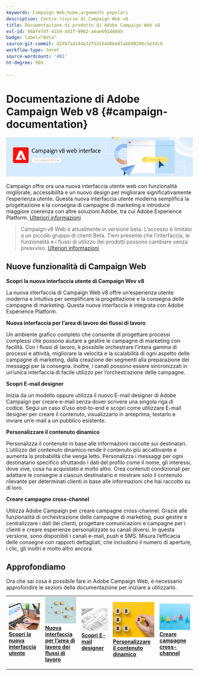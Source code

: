 ```yaml
---
keywords: Campaign Web;home;argomenti popolari
description: Centro risorse di Campaign Web v8
title: Documentazione di prodotto di Adobe Campaign Web v8
exl-id: 86bfefdf-41b9-4d3f-9962-a6ae69140845
badge: label="Beta"
source-git-commit: d2497ad144e32f5d164d6be87ab690280c5e3dc9
workflow-type: tm+mt
source-wordcount: '481'
ht-degree: 96%

---
```


# Documentazione di Adobe Campaign Web v8 {#campaign-documentation}

![](assets/do-not-localize/banner-documentationv8.png)

Campaign offre ora una nuova interfaccia utente web con funzionalità migliorate, accessibilità e un nuovo design per migliorare significativamente l’esperienza utente. Questa nuova interfaccia utente moderna semplifica la progettazione e la consegna di campagne di marketing e introduce maggiore coerenza con altre soluzioni Adobe, tra cui Adobe Experience Platform. [Ulteriori informazioni](get-started/get-started.md)

>Campaign v8 Web è attualmente in versione beta. L’accesso è limitato a un piccolo gruppo di clienti Beta. Tieni presente che l’interfaccia, le funzionalità e i flussi di utilizzo dei prodotti possono cambiare senza preavviso. [Ulteriori informazioni](rn/whats-new.md)

## Nuove funzionalità di Campaign Web

**Scopri la nuova interfaccia utente di Campaign Wev v8**

La nuova interfaccia di Campaign Web v8 offre un’esperienza utente moderna e intuitiva per semplificare la progettazione e la consegna delle campagne di marketing. Questa nuova interfaccia è integrata con Adobe Experience Platform.

**Nuova interfaccia per l’area di lavoro dei flussi di lavoro**

Un ambiente grafico completo che consente di progettare processi complessi che possono aiutare a gestire le campagne di marketing con facilità. Con i flussi di lavoro, è possibile orchestrare l’intera gamma di processi e attività, migliorare la velocità e la scalabilità di ogni aspetto delle campagne di marketing, dalla creazione dei segmenti alla preparazione dei messaggi per la consegna. Inoltre, i canali possono essere sincronizzati in un’unica interfaccia di facile utilizzo per l’orchestrazione delle campagne.

**Scopri E-mail designer**

Inizia da un modello oppure utilizza il nuovo E-mail designer di Adobe Campaign per creare e-mail senza dover scrivere una singola riga di codice. Segui un caso d’uso end-to-end e scopri come utilizzare E-mail designer per creare il contenuto, visualizzarlo in anteprima, testarlo e inviare un’e-mail a un pubblico esistente.

**Personalizzare il contenuto dinamico**

Personalizza il contenuto in base alle informazioni raccolte sui destinatari. L’utilizzo del contenuto dinamico rende il contenuto più accattivante e aumenta la probabilità che venga letto. Personalizza i messaggi per ogni destinatario specifico sfruttando i dati del profilo come il nome, gli interessi, dove vive, cosa ha acquistato e molto altro. Crea contenuti condizionali per adattare le consegne a ciascun destinatario e mostrare solo il contenuto rilevante per determinati clienti in base alle informazioni che hai raccolto su di loro.

**Creare campagne cross-channel**

Utilizza Adobe Campaign per creare campagne cross-channel. Grazie alle funzionalità di orchestrazione delle campagne di marketing, puoi gestire e centralizzare i dati dei clienti, progettare comunicazioni e campagne per i clienti e creare esperienze personalizzate su canali diversi. In questa versione, sono disponibili i canali e-mail, push e SMS. Misura l’efficacia delle consegne con rapporti dettagliati, che includono il numero di aperture, i clic, gli inoltri e molto altro ancora.

## Approfondiamo

Ora che sai cosa è possibile fare in Adobe Campaign Web, è necessario approfondire le sezioni della documentazione per iniziare a utilizzarlo.

<table style="table-layout:fixed"><tr style="border: 0;">
<td>
<a href="get-started/user-interface.md">
<img alt="nuova interfaccia" src="assets/do-not-localize/menu-ui.jpeg">
</a>
<div><a href="get-started/user-interface.md"><strong>Scopri la nuova interfaccia utente</strong>
</div>
<p>
</td>
<td>
<a href="workflows/gs-workflows.md">
<img alt="Convalida" src="assets/do-not-localize/menu-workflows.jpeg">
</a>
<div>
<a href="workflows/gs-workflows.md"><strong>Nuova interfaccia per l’area di lavoro dei flussi di lavoro</strong></a>
</div>
<p>
</td>
<td>
<a href="content/get-started-email-designer.md">
<img alt="Non frequente" src="assets/do-not-localize/menu-design.jpg">
</a>
<div>
<a href="content/get-started-email-designer.md"><strong>Scopri E-mail designer</strong></a>
</div>
<p></td>
<td>
<a href="personalization/gs-personalization.md">
<img alt="Tipi di pubblico" src="assets/do-not-localize/menu-dynamic.jpg">
</a>
<div>
<a href="personalization/gs-personalization.md"><strong>Personalizzare il contenuto dinamico</strong></a>
</div>
<p>
</td>
<td>
<a href="campaigns/gs-campaigns.md">
<img alt="Convalida" src="assets/do-not-localize/menu-campaign.jpeg">
</a>
<div>
<a href="campaigns/gs-campaigns.md"><strong>Creare campagne cross-channel</strong></a>
</div>
<p>
</td>
</tr></table>

<!--
<table style="table-layout:fixed">
<tr style="border: 0;"><td width="30%"><a href="get-started/user-interface.md">
<img alt="new UI" src="assets/do-not-localize/menu-ui.jpeg" width="150px">
</a></td><td>Discover Campaign Web new user interface, latest improvements, key capabilities. Learn how to use them to build cross-channel campaigns for your audiences. With its user-friendly features, Campaign helps you streamline personalized cross-channel campaign creation process, drive results, and gain a competitive edge.</td></tr>
<tr style="border: 0;"><td width="30%"><a href="get-started/user-interface.md">
<img alt="new UI" src="assets/do-not-localize/menu-workflows.jpeg" width="150px">
</a></td><td>Our comprehensive graphical canvas makes it easy for you to design processes such as segmentation, campaign execution, and more. With this advanced tool at your fingertips, you can streamline your workflow and elevate your campaigns.</td></tr>
<tr style="border: 0;"><td width="30%"><a href="get-started/user-interface.md">
<img alt="new UI" src="assets/do-not-localize/menu-design.jpg" width="150px">
</a></td><td>Start from a template, or use Adobe Campaign's new Email Designer to create emails without having to write a single line of code. Learn how to use the Email Designer to create your content, preview and test it, and send an email to an existing audience in an end-to-end use case.</td></tr>
<tr style="border: 0;"><td width="30%"><a href="get-started/user-interface.md">
<img alt="new UI" src="assets/do-not-localize/menu-dynamic.jpg" width="150px">
</a></td><td>Create conditional content to define dynamic personalization based on the recipient's profile, automatically replacing text blocks and images when certain conditions are met. This feature can take your campaigns to new heights and deliver highly targeted, personalized experiences to your audience</td></tr>
<tr style="border: 0;"><td width="30%"><a href="get-started/user-interface.md">
<img alt="new UI" src="assets/do-not-localize/menu-campaign.jpeg" width="150px">
</a></td><td>Adobe Campaign capabilities help you manage centralized customer data, design customer communications and campaigns, and create personalized experiences across different channels: Email, Push and SMS.</td></tr>
</table>
-->









